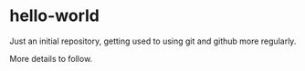 # hello-world
Just an initial repository, getting used to using git and github more regularly.

More details to follow.
